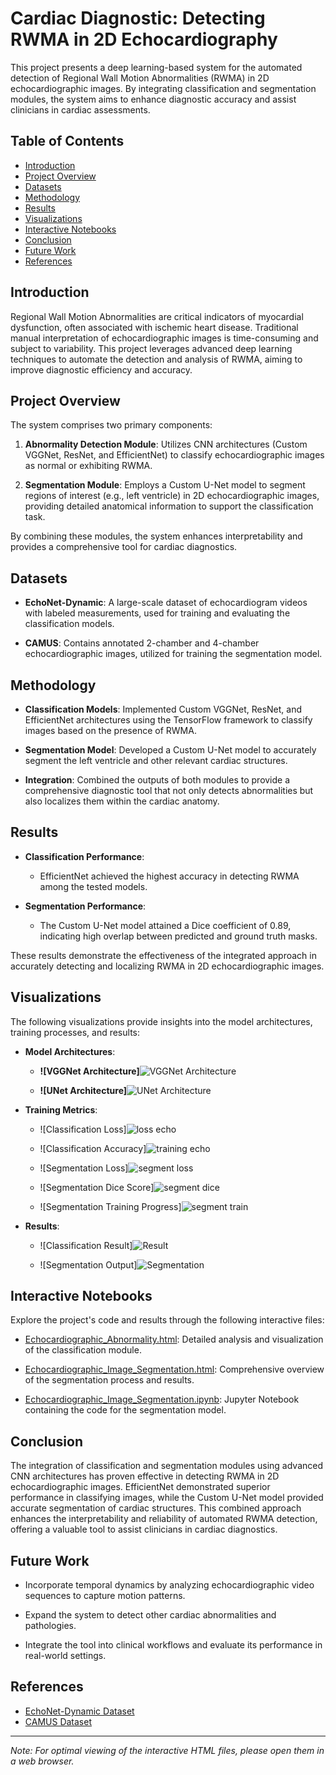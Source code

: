 # Cardiac Diagnostic: Detecting RWMA in 2D Echocardiography

This project presents a deep learning-based system for the automated detection of Regional Wall Motion Abnormalities (RWMA) in 2D echocardiographic images. By integrating classification and segmentation modules, the system aims to enhance diagnostic accuracy and assist clinicians in cardiac assessments.

## Table of Contents

- [Introduction](#introduction)
- [Project Overview](#project-overview)
- [Datasets](#datasets)
- [Methodology](#methodology)
- [Results](#results)
- [Visualizations](#visualizations)
- [Interactive Notebooks](#interactive-notebooks)
- [Conclusion](#conclusion)
- [Future Work](#future-work)
- [References](#references)

## Introduction

Regional Wall Motion Abnormalities are critical indicators of myocardial dysfunction, often associated with ischemic heart disease. Traditional manual interpretation of echocardiographic images is time-consuming and subject to variability. This project leverages advanced deep learning techniques to automate the detection and analysis of RWMA, aiming to improve diagnostic efficiency and accuracy.

## Project Overview

The system comprises two primary components:

1. **Abnormality Detection Module**: Utilizes CNN architectures (Custom VGGNet, ResNet, and EfficientNet) to classify echocardiographic images as normal or exhibiting RWMA.

2. **Segmentation Module**: Employs a Custom U-Net model to segment regions of interest (e.g., left ventricle) in 2D echocardiographic images, providing detailed anatomical information to support the classification task.

By combining these modules, the system enhances interpretability and provides a comprehensive tool for cardiac diagnostics.

## Datasets

- **EchoNet-Dynamic**: A large-scale dataset of echocardiogram videos with labeled measurements, used for training and evaluating the classification models.

- **CAMUS**: Contains annotated 2-chamber and 4-chamber echocardiographic images, utilized for training the segmentation model.

## Methodology

- **Classification Models**: Implemented Custom VGGNet, ResNet, and EfficientNet architectures using the TensorFlow framework to classify images based on the presence of RWMA.

- **Segmentation Model**: Developed a Custom U-Net model to accurately segment the left ventricle and other relevant cardiac structures.

- **Integration**: Combined the outputs of both modules to provide a comprehensive diagnostic tool that not only detects abnormalities but also localizes them within the cardiac anatomy.

## Results

- **Classification Performance**:
  - EfficientNet achieved the highest accuracy in detecting RWMA among the tested models.

- **Segmentation Performance**:
  - The Custom U-Net model attained a Dice coefficient of 0.89, indicating high overlap between predicted and ground truth masks.

These results demonstrate the effectiveness of the integrated approach in accurately detecting and localizing RWMA in 2D echocardiographic images.

## Visualizations

The following visualizations provide insights into the model architectures, training processes, and results:

- **Model Architectures**:
  - **![VGGNet Architecture]**![VGGNet Architecture](https://github.com/user-attachments/assets/147ed695-3210-4c1d-b8e4-369dcc9748e0)

  - **![UNet Architecture]**![UNet Architecture](https://github.com/user-attachments/assets/2b747cfe-37e8-48fb-b521-7e37368d74d5)


- **Training Metrics**:
  - ![Classification Loss]![loss echo](https://github.com/user-attachments/assets/deaaff9e-82f7-4fe6-b597-dfcc3e1e0054)

  - ![Classification Accuracy]![training echo](https://github.com/user-attachments/assets/b5298db1-ac6a-4659-84e8-11bb61764762)

  - ![Segmentation Loss]![segment loss](https://github.com/user-attachments/assets/62a64c5f-0571-460d-b2a6-33e4a86097a2)

  - ![Segmentation Dice Score]![segment dice](https://github.com/user-attachments/assets/cd5a2846-b1be-484d-8c35-68bdbd45aa88)

  - ![Segmentation Training Progress]![segment train](https://github.com/user-attachments/assets/ad9e5e1b-74ba-4664-b539-9a250abb4b23)


- **Results**:
  - ![Classification Result]![Result](https://github.com/user-attachments/assets/7f6b1c5c-3041-4366-9018-161f5101f27d)

  - ![Segmentation Output]![Segmentation](https://github.com/user-attachments/assets/3a007e59-46af-4e8a-8d7c-8a11f8e195cd)


## Interactive Notebooks

Explore the project's code and results through the following interactive files:

- [Echocardiographic_Abnormality.html](Echocardiographic_Abnormality.html): Detailed analysis and visualization of the classification module.

- [Echocardiographic_Image_Segmentation.html](Echocardiographic_Image_Segmentation.html): Comprehensive overview of the segmentation process and results.

- [Echocardiographic_Image_Segmentation.ipynb](Echocardiographic_Image_Segmentation.ipynb): Jupyter Notebook containing the code for the segmentation model.

## Conclusion

The integration of classification and segmentation modules using advanced CNN architectures has proven effective in detecting RWMA in 2D echocardiographic images. EfficientNet demonstrated superior performance in classifying images, while the Custom U-Net model provided accurate segmentation of cardiac structures. This combined approach enhances the interpretability and reliability of automated RWMA detection, offering a valuable tool to assist clinicians in cardiac diagnostics.

## Future Work

- Incorporate temporal dynamics by analyzing echocardiographic video sequences to capture motion patterns.

- Expand the system to detect other cardiac abnormalities and pathologies.

- Integrate the tool into clinical workflows and evaluate its performance in real-world settings.

## References

- [EchoNet-Dynamic Dataset](https://echonet.github.io/dynamic/)
- [CAMUS Dataset](https://www.creatis.insa-lyon.fr/Challenge/camus/)

---

*Note: For optimal viewing of the interactive HTML files, please open them in a web browser.*
